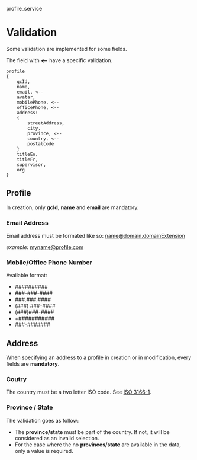 profile_service

# Validation

Some validation are implemented for some fields.

The field with **<--** have a specific validation.

```
profile
{
    gcId,
    name,
    email, <--
    avatar,
    mobilePhone, <--
    officePhone, <--
    address:
    {
        streetAddress,
        city,
        province, <--
        country, <--
        postalcode
    }
    titleEn,
    titleFr,
    supervisor,
    org 
}
```
## Profile
In creation, only **gcId**, **name** and **email** are mandatory.
### Email Address
Email address must be formated like so:
name@domain.domainExtension

*example:* myname@profile.com
### Mobile/Office Phone Number
Available format:
* ##########
* ###-###-####
* ###.###.####
* (###) ###-####
* (###)###-####
* +###########
* ###-#######

## Address
When specifying an address to a profile in creation or in modification, every fields are **mandatory**.
### Coutry
The country must be a two letter ISO code. See [ISO 3166-1](https://en.wikipedia.org/wiki/ISO_3166-1).

### Province / State
The validation goes as follow:
* The **province/state** must be part of the country. If not, it will be considered as an invalid selection.
* For the case where the no **provinces/state** are available in the data, only a value is required.